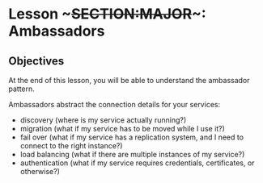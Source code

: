 <!SLIDE>
# Lesson ~~~SECTION:MAJOR~~~: Ambassadors

## Objectives

At the end of this lesson, you will be able to understand the ambassador pattern.

Ambassadors abstract the connection details for your services:

* discovery (where is my service actually running?)
* migration (what if my service has to be moved while I use it?)
* fail over (what if my service has a replication system, and I need to connect to the right instance?)
* load balancing (what if there are multiple instances of my service?)
* authentication (what if my service requires credentials, certificates, or otherwise?)

